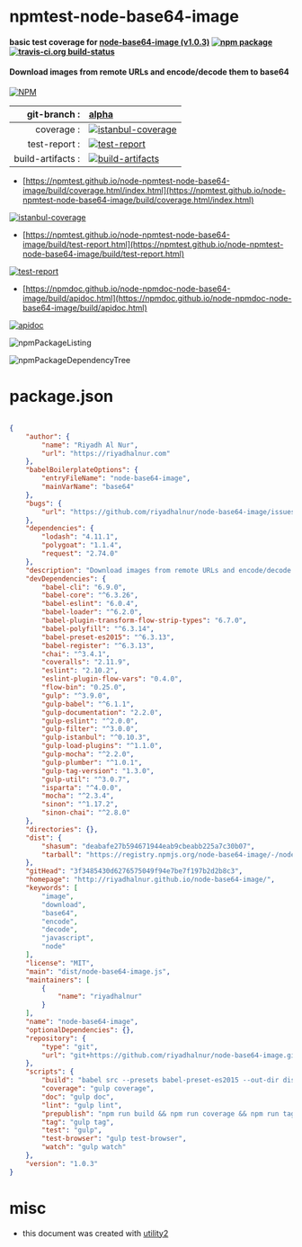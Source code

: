 # npmtest-node-base64-image

#### basic test coverage for  [node-base64-image (v1.0.3)](http://riyadhalnur.github.io/node-base64-image/)  [![npm package](https://img.shields.io/npm/v/npmtest-node-base64-image.svg?style=flat-square)](https://www.npmjs.org/package/npmtest-node-base64-image) [![travis-ci.org build-status](https://api.travis-ci.org/npmtest/node-npmtest-node-base64-image.svg)](https://travis-ci.org/npmtest/node-npmtest-node-base64-image)

#### Download images from remote URLs and encode/decode them to base64

[![NPM](https://nodei.co/npm/node-base64-image.png?downloads=true&downloadRank=true&stars=true)](https://www.npmjs.com/package/node-base64-image)

| git-branch : | [alpha](https://github.com/npmtest/node-npmtest-node-base64-image/tree/alpha)|
|--:|:--|
| coverage : | [![istanbul-coverage](https://npmtest.github.io/node-npmtest-node-base64-image/build/coverage.badge.svg)](https://npmtest.github.io/node-npmtest-node-base64-image/build/coverage.html/index.html)|
| test-report : | [![test-report](https://npmtest.github.io/node-npmtest-node-base64-image/build/test-report.badge.svg)](https://npmtest.github.io/node-npmtest-node-base64-image/build/test-report.html)|
| build-artifacts : | [![build-artifacts](https://npmtest.github.io/node-npmtest-node-base64-image/glyphicons_144_folder_open.png)](https://github.com/npmtest/node-npmtest-node-base64-image/tree/gh-pages/build)|

- [https://npmtest.github.io/node-npmtest-node-base64-image/build/coverage.html/index.html](https://npmtest.github.io/node-npmtest-node-base64-image/build/coverage.html/index.html)

[![istanbul-coverage](https://npmtest.github.io/node-npmtest-node-base64-image/build/screenCapture.buildCi.browser.%252Ftmp%252Fbuild%252Fcoverage.lib.html.png)](https://npmtest.github.io/node-npmtest-node-base64-image/build/coverage.html/index.html)

- [https://npmtest.github.io/node-npmtest-node-base64-image/build/test-report.html](https://npmtest.github.io/node-npmtest-node-base64-image/build/test-report.html)

[![test-report](https://npmtest.github.io/node-npmtest-node-base64-image/build/screenCapture.buildCi.browser.%252Ftmp%252Fbuild%252Ftest-report.html.png)](https://npmtest.github.io/node-npmtest-node-base64-image/build/test-report.html)

- [https://npmdoc.github.io/node-npmdoc-node-base64-image/build/apidoc.html](https://npmdoc.github.io/node-npmdoc-node-base64-image/build/apidoc.html)

[![apidoc](https://npmdoc.github.io/node-npmdoc-node-base64-image/build/screenCapture.buildCi.browser.%252Ftmp%252Fbuild%252Fapidoc.html.png)](https://npmdoc.github.io/node-npmdoc-node-base64-image/build/apidoc.html)

![npmPackageListing](https://npmtest.github.io/node-npmtest-node-base64-image/build/screenCapture.npmPackageListing.svg)

![npmPackageDependencyTree](https://npmtest.github.io/node-npmtest-node-base64-image/build/screenCapture.npmPackageDependencyTree.svg)



# package.json

```json

{
    "author": {
        "name": "Riyadh Al Nur",
        "url": "https://riyadhalnur.com"
    },
    "babelBoilerplateOptions": {
        "entryFileName": "node-base64-image",
        "mainVarName": "base64"
    },
    "bugs": {
        "url": "https://github.com/riyadhalnur/node-base64-image/issues"
    },
    "dependencies": {
        "lodash": "4.11.1",
        "polygoat": "1.1.4",
        "request": "2.74.0"
    },
    "description": "Download images from remote URLs and encode/decode them to base64",
    "devDependencies": {
        "babel-cli": "6.9.0",
        "babel-core": "^6.3.26",
        "babel-eslint": "6.0.4",
        "babel-loader": "^6.2.0",
        "babel-plugin-transform-flow-strip-types": "6.7.0",
        "babel-polyfill": "^6.3.14",
        "babel-preset-es2015": "^6.3.13",
        "babel-register": "^6.3.13",
        "chai": "^3.4.1",
        "coveralls": "2.11.9",
        "eslint": "2.10.2",
        "eslint-plugin-flow-vars": "0.4.0",
        "flow-bin": "0.25.0",
        "gulp": "^3.9.0",
        "gulp-babel": "^6.1.1",
        "gulp-documentation": "2.2.0",
        "gulp-eslint": "^2.0.0",
        "gulp-filter": "^3.0.0",
        "gulp-istanbul": "^0.10.3",
        "gulp-load-plugins": "^1.1.0",
        "gulp-mocha": "^2.2.0",
        "gulp-plumber": "^1.0.1",
        "gulp-tag-version": "1.3.0",
        "gulp-util": "^3.0.7",
        "isparta": "^4.0.0",
        "mocha": "^2.3.4",
        "sinon": "^1.17.2",
        "sinon-chai": "^2.8.0"
    },
    "directories": {},
    "dist": {
        "shasum": "deabafe27b594671944eab9cbeabb225a7c30b07",
        "tarball": "https://registry.npmjs.org/node-base64-image/-/node-base64-image-1.0.3.tgz"
    },
    "gitHead": "3f3485430d6276575049f94e7be7f197b2d2b8c3",
    "homepage": "http://riyadhalnur.github.io/node-base64-image/",
    "keywords": [
        "image",
        "download",
        "base64",
        "encode",
        "decode",
        "javascript",
        "node"
    ],
    "license": "MIT",
    "main": "dist/node-base64-image.js",
    "maintainers": [
        {
            "name": "riyadhalnur"
        }
    ],
    "name": "node-base64-image",
    "optionalDependencies": {},
    "repository": {
        "type": "git",
        "url": "git+https://github.com/riyadhalnur/node-base64-image.git"
    },
    "scripts": {
        "build": "babel src --presets babel-preset-es2015 --out-dir dist",
        "coverage": "gulp coverage",
        "doc": "gulp doc",
        "lint": "gulp lint",
        "prepublish": "npm run build && npm run coverage && npm run tag",
        "tag": "gulp tag",
        "test": "gulp",
        "test-browser": "gulp test-browser",
        "watch": "gulp watch"
    },
    "version": "1.0.3"
}
```



# misc
- this document was created with [utility2](https://github.com/kaizhu256/node-utility2)
